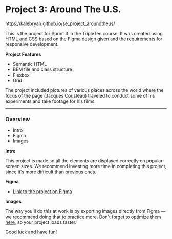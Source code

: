 # Project 3: Around The U.S.

https://kalebryan.github.io/se_project_aroundtheus/

This is the project for Sprint 3 in the TripleTen course. It was created using HTML and CSS based on the Figma design given and the requirements for responsive development.

**Project Features**

- Semantic HTML
- BEM file and class structure
- Flexbox
- Grid

The project included pictures of various places across the world where the focus of the page (Jacques Cousteau) traveled to conduct some of his experiments and take footage for his films.

---

### Overview

- Intro
- Figma
- Images

**Intro**

This project is made so all the elements are displayed correctly on popular screen sizes. We recommend investing more time in completing this project, since it's more difficult than previous ones.

**Figma**

- [Link to the project on Figma](https://www.figma.com/file/ii4xxsJ0ghevUOcssTlHZv/Sprint-3%3A-Around-the-US?node-id=0%3A1)

**Images**

The way you'll do this at work is by exporting images directly from Figma — we recommend doing that to practice more. Don't forget to optimize them [here](https://tinypng.com/), so your project loads faster.

Good luck and have fun!
